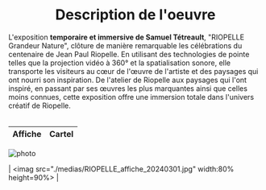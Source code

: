 <h1 align=center>Description de l'oeuvre</h1>
L'exposition <strong>temporaire et immersive de Samuel Tétreault</strong>, "RIOPELLE Grandeur Nature", clôture de manière remarquable les célébrations du centenaire de Jean Paul Riopelle. En utilisant des technologies de pointe telles que la projection vidéo à 360° et la spatialisation sonore, elle transporte les visiteurs au cœur de l'œuvre de l'artiste et des paysages qui ont nourri son inspiration. De l'atelier de Riopelle aux paysages qui l'ont inspiré, en passant par ses œuvres les plus marquantes ainsi que celles moins connues, cette exposition offre une immersion totale dans l'univers créatif de Riopelle.
<br>
<br>

| Affiche | Cartel | 
| :---: | :---: | 


 ![photo](./media/RIOPELLE_cartel_20240301.jpg) 



 | <imag src="./medias/RIOPELLE_affiche_20240301.jpg" width:80% height=90%> |
